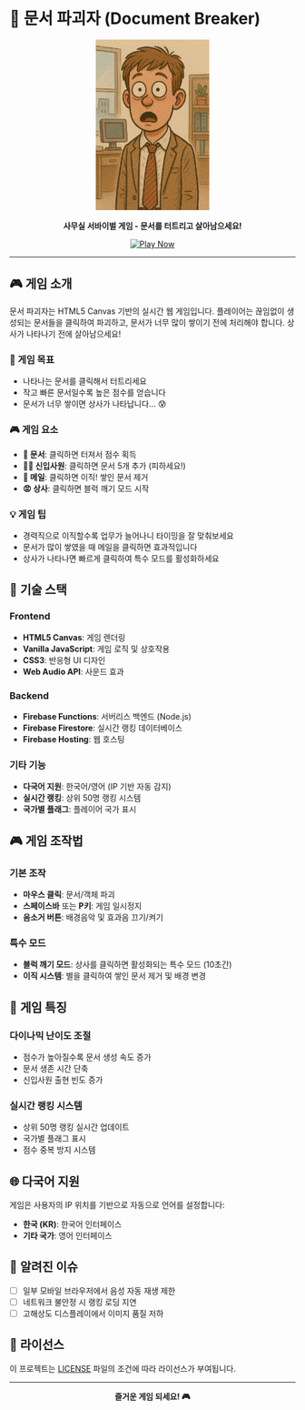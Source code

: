 # 📄 문서 파괴자 (Document Breaker)

<p align="center">
  <img src="assets/images/office_newbie_0.png" alt="Document Breaker" width="200"/>
</p>

<p align="center">
  <strong>사무실 서바이벌 게임 - 문서를 터트리고 살아남으세요!</strong>
</p>

<p align="center">
  <a href="https://thlee.github.io/document_breaker/" target="_blank">
    <img src="https://img.shields.io/badge/🎮_지금_플레이하기-FF6B6B?style=for-the-badge&logoColor=white" alt="Play Now"/>
  </a>
</p>

---

## 🎮 게임 소개

문서 파괴자는 HTML5 Canvas 기반의 실시간 웹 게임입니다. 플레이어는 끊임없이 생성되는 문서들을 클릭하여 파괴하고, 문서가 너무 많이 쌓이기 전에 처리해야 합니다. 상사가 나타나기 전에 살아남으세요!

### 🎯 게임 목표
- 나타나는 문서를 클릭해서 터트리세요
- 작고 빠른 문서일수록 높은 점수를 얻습니다
- 문서가 너무 쌓이면 상사가 나타납니다... 😰

### 🎮 게임 요소
- **📄 문서**: 클릭하면 터져서 점수 획득
- **👨‍💼 신입사원**: 클릭하면 문서 5개 추가 (피하세요!)
- **📧 메일**: 클릭하면 이직! 쌓인 문서 제거
- **😡 상사**: 클릭하면 블럭 깨기 모드 시작

### 💡 게임 팁
- 경력직으로 이직할수록 업무가 늘어나니 타이밍을 잘 맞춰보세요
- 문서가 많이 쌓였을 때 메일을 클릭하면 효과적입니다
- 상사가 나타나면 빠르게 클릭하여 특수 모드를 활성화하세요

## 🚀 기술 스택

### Frontend
- **HTML5 Canvas**: 게임 렌더링
- **Vanilla JavaScript**: 게임 로직 및 상호작용
- **CSS3**: 반응형 UI 디자인
- **Web Audio API**: 사운드 효과

### Backend
- **Firebase Functions**: 서버리스 백엔드 (Node.js)
- **Firebase Firestore**: 실시간 랭킹 데이터베이스
- **Firebase Hosting**: 웹 호스팅

### 기타 기능
- **다국어 지원**: 한국어/영어 (IP 기반 자동 감지)
- **실시간 랭킹**: 상위 50명 랭킹 시스템
- **국가별 플래그**: 플레이어 국가 표시

## 🎮 게임 조작법

### 기본 조작
- **마우스 클릭**: 문서/객체 파괴
- **스페이스바** 또는 **P키**: 게임 일시정지
- **음소거 버튼**: 배경음악 및 효과음 끄기/켜기

### 특수 모드
- **블럭 깨기 모드**: 상사를 클릭하면 활성화되는 특수 모드 (10초간)
- **이직 시스템**: 별을 클릭하여 쌓인 문서 제거 및 배경 변경

## 🎯 게임 특징

### 다이나믹 난이도 조절
- 점수가 높아질수록 문서 생성 속도 증가
- 문서 생존 시간 단축
- 신입사원 출현 빈도 증가

### 실시간 랭킹 시스템
- 상위 50명 랭킹 실시간 업데이트
- 국가별 플래그 표시
- 점수 중복 방지 시스템

## 🌐 다국어 지원

게임은 사용자의 IP 위치를 기반으로 자동으로 언어를 설정합니다:

- **한국 (KR)**: 한국어 인터페이스
- **기타 국가**: 영어 인터페이스

## 🐛 알려진 이슈

- [ ] 일부 모바일 브라우저에서 음성 자동 재생 제한
- [ ] 네트워크 불안정 시 랭킹 로딩 지연
- [ ] 고해상도 디스플레이에서 이미지 품질 저하

## 📝 라이선스

이 프로젝트는 [LICENSE](LICENSE) 파일의 조건에 따라 라이선스가 부여됩니다.

---

<p align="center">
  <strong>즐거운 게임 되세요! 🎮</strong>
</p>